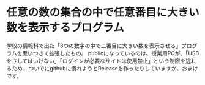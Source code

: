# 任意の数の集合の中で任意番目に大きい数を表示するプログラム

学校の情報科で出た「3つの数字の中で二番目に大きい数を表示させる」プログラムを思いつきで拡張したもの。
publicになっているのは、授業用PCが、「USBをさしてはいけない」「ログインが必要なサイトは使用禁止」という制限を逃れるため...
ついでにgithubに慣れようとReleaseを作ったりしていますが、おまけです。
